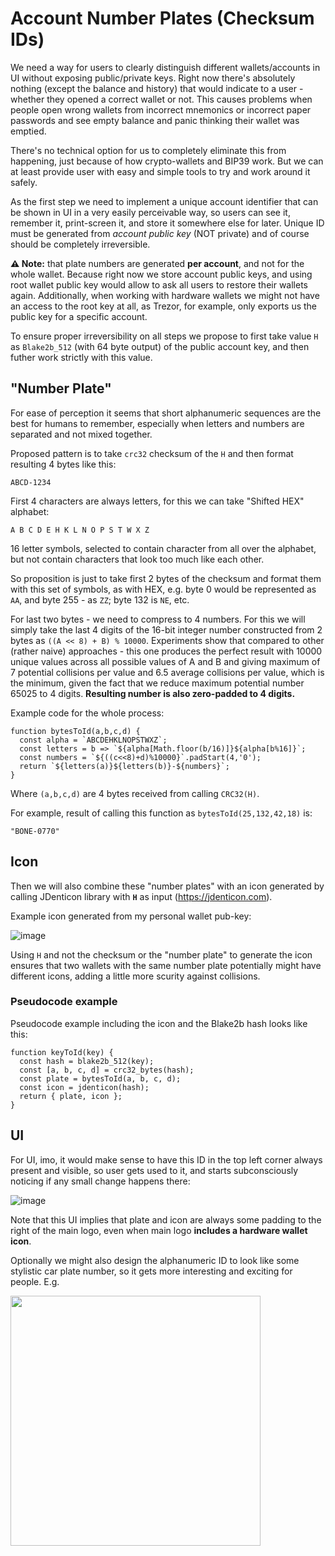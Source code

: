 # Account Number Plates (Checksum IDs)

We need a way for users to clearly distinguish different wallets/accounts in UI without exposing public/private keys. Right now there's absolutely nothing (except the balance and history) that would indicate to a user - whether they opened a correct wallet or not. This causes problems when people open wrong wallets from incorrect mnemonics or incorrect paper passwords and see empty balance and panic thinking their wallet was emptied.

There's no technical option for us to completely eliminate this from happening, just because of how crypto-wallets and BIP39 work. But we can at least provide user with easy and simple tools to try and work around it safely.

As the first step we need to implement a unique account identifier that can be shown in UI in a very easily perceivable way, so users can see it, remember it, print-screen it, and store it somewhere else for later. Unique ID must be generated from *account public key* (NOT private) and of course should be completely irreversible.

**⚠️ Note:** that plate numbers are generated **per account**, and not for the whole wallet. Because right now we store account public keys, and using root wallet public key would allow to ask all users to restore their wallets again. Additionally, when working with hardware wallets we might not have an access to the root key at all, as Trezor, for example, only exports us the public key for a specific account.

To ensure proper irreversibility on all steps we propose to first take value `H` as `Blake2b_512` (with 64 byte output) of the public account key, and then futher work strictly with this value.

## "Number Plate"

For ease of perception it seems that short alphanumeric sequences are the best for humans to remember, especially when letters and numbers are separated and not mixed together.

Proposed pattern is to take `crc32` checksum of the `H` and then format resulting 4 bytes like this:
```
ABCD-1234
```

First 4 characters are always letters, for this we can take "Shifted HEX" alphabet:

`A B C D E H K L N O P S T W X Z`

16 letter symbols, selected to contain character from all over the alphabet, but not contain characters that look too much like each other.

So proposition is just to take first 2 bytes of the checksum and format them with this set of symbols, as with HEX, e.g. byte 0 would be represented as `AA`, and byte 255 - as `ZZ`; byte 132 is `NE`, etc.

For last two bytes - we need to compress to 4 numbers. For this we will simply take the last 4 digits of the 16-bit integer number constructed from 2 bytes as `((A << 8) + B) % 10000`. Experiments show that compared to other (rather naive) approaches - this one produces the perfect result with 10000 unique values across all possible values of A and B and giving maximum of 7 potential collisions per value and 6.5 average collisions per value, which is the minimum, given the fact that we reduce maximum potential number 65025 to 4 digits. **Resulting number is also zero-padded to 4 digits.**

Example code for the whole process:
```
function bytesToId(a,b,c,d) {
  const alpha = `ABCDEHKLNOPSTWXZ`;
  const letters = b => `${alpha[Math.floor(b/16)]}${alpha[b%16]}`;
  const numbers = `${((c<<8)+d)%10000}`.padStart(4,'0');
  return `${letters(a)}${letters(b)}-${numbers}`;
}
```

Where `(a,b,c,d)` are 4 bytes received from calling `CRC32(H)`.

For example, result of calling this function as `bytesToId(25,132,42,18)` is:
```
"BONE-0770"
```

## Icon

Then we will also combine these "number plates" with an icon generated by calling JDenticon library with **`H`** as input (https://jdenticon.com).

Example icon generated from my personal wallet pub-key:

![image](https://user-images.githubusercontent.com/5585355/57020014-c1f80e00-6c30-11e9-9178-f7f6fe978e56.png)

Using `H` and not the checksum or the "number plate" to generate the icon ensures that two wallets with the same number plate potentially might have different icons, adding a little more scurity against collisions.

### Pseudocode example

Pseudocode example including the icon and the Blake2b hash looks like this:

```
function keyToId(key) {
  const hash = blake2b_512(key);
  const [a, b, c, d] = crc32_bytes(hash);
  const plate = bytesToId(a, b, c, d);
  const icon = jdenticon(hash);
  return { plate, icon };
}
```

## UI

For UI, imo, it would make sense to have this ID in the top left corner always present and visible, so user gets used to it, and starts subconsciously noticing if any small change happens there:

![image](https://user-images.githubusercontent.com/5585355/57020039-d3411a80-6c30-11e9-87fc-b94d341c349e.png)

Note that this UI implies that plate and icon are always some padding to the right of the main logo, even when main logo **includes a hardware wallet icon**.

Optionally we might also design the alphanumeric ID to look like some stylistic car plate number, so it gets more interesting and exciting for people. E.g.

<img src="https://user-images.githubusercontent.com/5585355/57031913-a8b38980-6c51-11e9-9c26-fafec659b97f.png" width="400"/>
